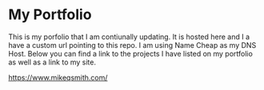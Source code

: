 # My Portfolio
This is my porfolio that I am contiunally updating. It is hosted here and I a have a custom url pointing to this repo. I am using Name Cheap as my DNS Host. Below you can find a link to the projects I have listed on my portfolio as well as a link to my site.

https://www.mikeqsmith.com/
